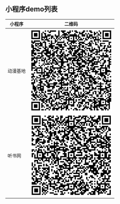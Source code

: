 
## 小程序demo列表
| 小程序  | 二维码 |
| ------------- | ------------- |
| 动漫基地  | ![小程序码](./animation_996/qrcode.png) |
| 听书网  | ![小程序码](./ting_996/qrcode.png) |
